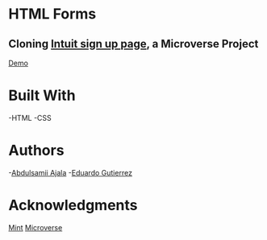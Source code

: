 # HTML Forms

## Cloning [Intuit sign up page](https://accounts.intuit.com/signup.html), a Microverse Project

[Demo](https://raw.githack.com/fedgut/html-forms/htmlform/index.html)

# Built With
-HTML
-CSS

# Authors
-[Abdulsamii Ajala](https://github.com/jalasem)
-[Eduardo Gutierrez](https://github.com/fedgut)

# Acknowledgments
[Mint](https://accounts.intuit.com/index.html)
[Microverse](https://microverse.org)
